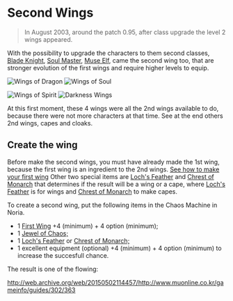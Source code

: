 # Second Wings

> In August 2003, around the patch 0.95, after class upgrade the level 2 wings appeared.

With the possibility to upgrade the characters to them second classes,
[Blade Knight](/character/dark_knight#upgrade),
[Soul Master](/character/dark_wizard#upgrade),
[Muse Elf](/character/elf#upgrade), came the second wing too, that are stronger
evolution of the first wings and require higher levels to equip.

![Wings of Dragon](public/img/items/wings/wings-of-dragon.webp)
![Wings of Soul](public/img/items/wings/wings-of-soul.webp)

![Wings of Spirit](public/img/items/wings/wings-of-spirit.webp)
![Darkness Wings](public/img/items/wings/wings-of-darkness.webp)

At this first moment, these 4 wings were all the 2nd wings available to do, because
there were not more characters at that time. See at the end others 2nd wings, capes and cloaks.

## Create the wing

Before make the second wings, you must have already made the 1st wing, because the
first wing is an ingredient to the 2nd wings. [See how to make your first wing](/guide/first-wing.)
Other two special items are [Loch's Feather](/item/lochs-feather) and [Chrest of Monarch](/item/crest-of-monarch)
that determines if the result will be a wing or a cape, where [Loch's Feather](/item/lochs-feather)
is for wings and [Chrest of Monarch](/item/crest-of-monarch) to make capes.

To create a second wing, put the following items in the Chaos Machine in Noria.

- 1 [First Wing](/item/first-wing) +4 (minimum) + 4 option (minimum);
- 1 [Jewel of Chaos;](/item/jewel_of_chaos)
- 1 [Loch's Feather](/item/lochs-feather) or [Chrest of Monarch;](/item/crest-of-monarch)
- 1 excellent equipment (optional) +4 (minimum) + 4 option (minimum) to increase
  the succesfull chance.

The result is one of the flowing:

http://web.archive.org/web/20150502114457/http://www.muonline.co.kr/gameinfo/guides/302/363
